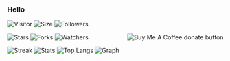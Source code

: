 ### Hello
![Visitor](https://visitor-badge.laobi.icu/badge?page_id=riagie.riagie)
![Size](https://img.shields.io/github/repo-size/riagie/REPOSITORY?style=plastic)
![Followers](https://img.shields.io/github/followers/riagie?style=plastic)

<span class="badge-buymeacoffee">
<a href="https://saweria.co/IntroScript" title="Donate to this project using Buy Me A Coffee">
    <img align="right" src="https://img.shields.io/badge/buy%20me%20a%20coffee-donate-yellow.svg" alt="Buy Me A Coffee donate button" />
</a>
</span>

![Stars](https://img.shields.io/github/stars/riagie/REPOSITORY?style=social) 
![Forks](https://img.shields.io/github/forks/riagie/REPOSITORY?style=social) 
![Watchers](https://img.shields.io/github/watchers/riagie/REPOSITORY?style=social) 

![Streak](https://github-readme-streak-stats.herokuapp.com/?user=riagie&count_private=true&show_icons=true&hide=contribs)
![Stats](https://github-readme-stats.vercel.app/api?username=riagie&show_icons=true&hide_border=true)
![Top Langs](https://github-readme-stats.vercel.app/api/top-langs/?username=riagie&layout=compact&hide_border=true)
![Graph](https://activity-graph.herokuapp.com/graph?username=riagie&theme=react-dark&bg_color=20232a&hide_border=true)

